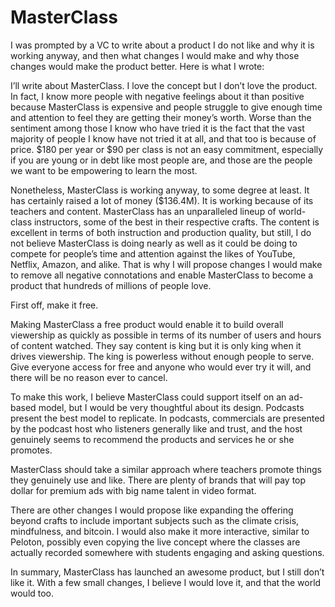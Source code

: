 # MasterClass

I was prompted by a VC to write about a product I do not like and why it is working anyway, and then what changes I would make and why those changes would make the product better. Here is what I wrote:

I’ll write about MasterClass. I love the concept but I don’t love the product. In fact, I know more people with negative feelings about it than positive because MasterClass is expensive and people struggle to give enough time and attention to feel they are getting their money’s worth. Worse than the sentiment among those I know who have tried it is the fact that the vast majority of people I know have not tried it at all, and that too is because of price. $180 per year or $90 per class is not an easy commitment, especially if you are young or in debt like most people are, and those are the people we want to be empowering to learn the most.

Nonetheless, MasterClass is working anyway, to some degree at least. It has certainly raised a lot of money ($136.4M). It is working because of its teachers and content. MasterClass has an unparalleled lineup of world-class instructors, some of the best in their respective crafts. The content is excellent in terms of both instruction and production quality, but still, I do not believe MasterClass is doing nearly as well as it could be doing to compete for people’s time and attention against the likes of YouTube, Netflix, Amazon, and alike. That is why I will propose changes I would make to remove all negative connotations and enable MasterClass to become a product that hundreds of millions of people love.

First off, make it free.

Making MasterClass a free product would enable it to build overall viewership as quickly as possible in terms of its number of users and hours of content watched. They say content is king but it is only king when it drives viewership. The king is powerless without enough people to serve. Give everyone access for free and anyone who would ever try it will, and there will be no reason ever to cancel.

To make this work, I believe MasterClass could support itself on an ad-based model, but I would be very thoughtful about its design. Podcasts present the best model to replicate. In podcasts, commercials are presented by the podcast host who listeners generally like and trust, and the host genuinely seems to recommend the products and services he or she promotes.

MasterClass should take a similar approach where teachers promote things they genuinely use and like. There are plenty of brands that will pay top dollar for premium ads with big name talent in video format.

There are other changes I would propose like expanding the offering beyond crafts to include important subjects such as the climate crisis, mindfulness, and bitcoin. I would also make it more interactive, similar to Peloton, possibly even copying the live concept where the classes are actually recorded somewhere with students engaging and asking questions.

In summary, MasterClass has launched an awesome product, but I still don’t like it. With a few small changes, I believe I would love it, and that the world would too.
